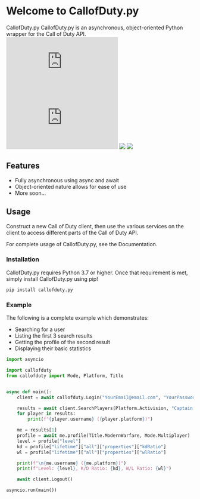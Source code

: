 # Welcome to CallofDuty.py

 CallofDuty.py CallofDuty.py is an asynchronous, object-oriented Python wrapper for the Call of Duty API. [![](https://img.shields.io/pypi/v/callofduty.py?label=Version&style=for-the-badge)](https://pypi.python.org/pypi/callofduty.py) [![](https://img.shields.io/pypi/dm/callofduty.py?style=for-the-badge)](https://pypi.python.org/pypi/callofduty.py) [![](https://img.shields.io/twitter/follow/Mxtive?color=1da1f2&label=Twitter&style=for-the-badge)](https://twitter.com/Mxtive) [![](https://img.shields.io/discord/136986169563938816?color=7289DA&label=Discord&style=for-the-badge)](https://discord.gg/callofduty)

## Features

* Fully asynchronous using async and await
* Object-oriented nature allows for ease of use
* More soon...

## Usage

Construct a new Call of Duty client, then use the various services on the client to access different parts of the Call of Duty API.

For complete usage of CallofDuty.py, see the Documentation.

### Installation

CallofDuty.py requires Python 3.7 or higher. Once that requirement is met, simply install CallofDuty.py using pip!

```text
pip install callofduty.py
```

### Example

The following is a complete example which demonstrates:

* Searching for a user
* Listing the first 3 search results
* Getting the profile of the second result
* Displaying their basic statistics

```python
import asyncio

import callofduty
from callofduty import Mode, Platform, Title


async def main():
    client = await callofduty.Login("YourEmail@email.com", "YourPassword")

    results = await client.SearchPlayers(Platform.Activision, "Captain Price", limit=3)
    for player in results:
        print(f"{player.username} ({player.platform})")

    me = results[1]
    profile = await me.profile(Title.ModernWarfare, Mode.Multiplayer)
    level = profile["level"]
    kd = profile["lifetime"]["all"]["properties"]["kdRatio"]
    wl = profile["lifetime"]["all"]["properties"]["wlRatio"]

    print(f"\n{me.username} ({me.platform})")
    print(f"Level: {level}, K/D Ratio: {kd}, W/L Ratio: {wl}")

    await client.Logout()

asyncio.run(main())
```

